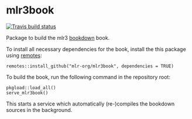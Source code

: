 # mlr3book

[![Travis build status](https://travis-ci.org/mlr-org/mlr3book.svg?branch=master)](https://travis-ci.org/mlr-org/mlr3book)

Package to build the mlr3 [bookdown](https://bookdown.org/) book.

To install all necessary dependencies for the book, install the this package using [remotes](https://cran.r-project.org/package=remotes):
```{r}
remotes::install_github("mlr-org/mlr3book", dependencies = TRUE)
```

To build the book, run the following command in the repository root:
```{r}
pkgload::load_all()
serve_mlr3book()
```
This starts a service which automatically (re-)compiles the bookdown sources in the background.

